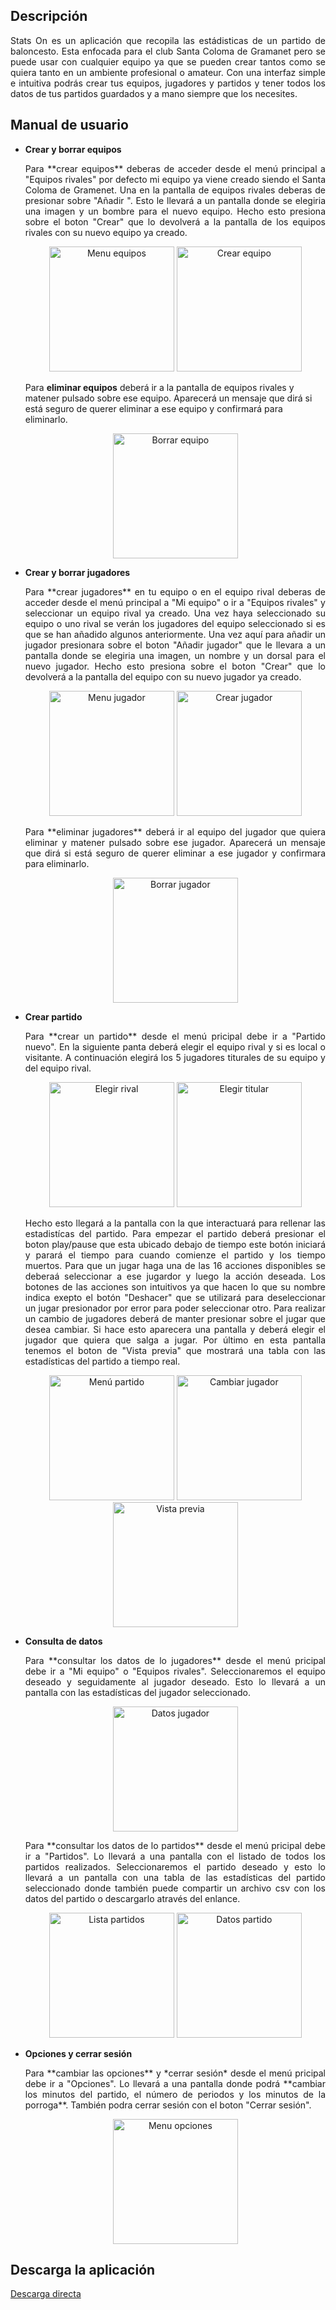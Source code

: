 ## Descripción

<p align="justify">
Stats On es un aplicación que recopila las estádisticas de un partido de baloncesto.
Esta enfocada para el club Santa Coloma de Gramanet pero se puede usar con cualquier equipo ya que se pueden crear
tantos como se quiera tanto en un ambiente profesional o amateur.
Con una interfaz simple e intuitiva podrás crear tus equipos, jugadores y partidos y tener todos los datos de tus partidos guardados
y a mano siempre que los necesites.
</p>

## Manual de usuario

- **Crear y borrar equipos**

    <p align="justify">
    Para **crear equipos** deberas de acceder desde el menú principal a "Equipos rivales" por defecto mi equipo ya viene creado siendo el Santa Coloma de Gramenet.
    Una en la pantalla de equipos rivales deberas de presionar sobre "Añadir ". Esto le llevará a un pantalla donde se elegiria una imagen y un bombre para el nuevo equipo.
    Hecho esto presiona sobre el boton "Crear" que lo devolverá a la pantalla de los equipos rivales con su nuevo equipo ya creado.
    </p>

    <div align="center">
        <img src="imagenes/menu_equipo.jpg" alt="Menu equipos" width="200" margin="10px auto"/>
        <img src="imagenes/crear_equipo.jpg" alt="Crear equipo" width="200" margin="10px auto"/>
    </div>

   Para **eliminar equipos** deberá ir a la pantalla de equipos rivales y matener pulsado sobre ese equipo. Aparecerá un mensaje que dirá si está seguro de querer eliminar a ese equipo
   y confirmará para eliminarlo.

    <div align="center">
        <img src="imagenes/borrar_equipo.jpg" alt="Borrar equipo" width="200"/>
    </div>

- **Crear y borrar jugadores**

    <p align="justify">
    Para **crear jugadores** en tu equipo o en el equipo rival deberas de acceder desde el menú principal a "Mi equipo" o ir a "Equipos rivales" y seleccionar un equipo rival ya creado.
    Una vez haya seleccionado su equipo o uno rival se verán los jugadores del equipo seleccionado si es que se han añadido algunos anteriormente. Una vez aquí para añadir un jugador presionara
    sobre el boton "Añadir jugador" que le llevara a un pantalla donde se elegiria una imagen, un nombre y un dorsal para el nuevo jugador. Hecho esto presiona sobre el boton "Crear" que lo devolverá
    a la pantalla del equipo con su nuevo jugador ya creado.
    </p>

    <div align="center">
        <img src="imagenes/menu_jugador.jpg" alt="Menu jugador" width="200" margin="10px auto"/>
        <img src="imagenes/crear_jugador.jpg" alt="Crear jugador" width="200" margin="10px auto"/>
    </div>

    <p align="justify">
   Para **eliminar jugadores** deberá ir al equipo del jugador que quiera eliminar y matener pulsado sobre ese jugador. Aparecerá un mensaje que dirá si está seguro de querer eliminar a ese jugador
   y confirmara para eliminarlo.
   </p>

    <div align="center">
        <img src="imagenes/borrar_jugador.jpg" alt="Borrar jugador" width="200" margin="10px auto"/>
    </div>

- **Crear partido**

    <p align="justify">
    Para **crear un partido** desde el menú pricipal debe ir a "Partido nuevo". En la siguiente panta deberá elegir el equipo rival y si es local o visitante.
    A continuación elegirá los 5 jugadores titurales de su equipo y del equipo rival.
    </p>

    <div align="center">
        <img src="imagenes/elegir_rival.jpg" alt="Elegir rival" width="200" margin="10px auto"/>
        <img src="imagenes/elegir_titular.jpg" alt="Elegir titular" width="200" margin="10px auto"/>
    </div>

    <p align="justify">
    Hecho esto llegará a la pantalla con la que interactuará para rellenar las estadistícas del partido. Para empezar el partido deberá presionar el boton play/pause que esta ubicado
    debajo de tiempo este botón iniciará y parará el tiempo para cuando comienze el partido y los tiempo muertos.
    Para que un jugar haga una de las 16 acciones disponibles se deberaá seleccionar a ese jugardor y luego la acción deseada. Los botones de las acciones son intuitivos ya que hacen lo que
    su nombre indica exepto el botón "Deshacer" que se utilizará para deseleccionar un jugar presionador por error para poder seleccionar otro. Para realizar un cambio de jugadores deberá
    de manter presionar sobre el jugar que desea cambiar. Si hace esto aparecera una pantalla y deberá elegir el jugador que quiera que salga a jugar. Por último en esta pantalla tenemos
    el boton de "Vista previa" que mostrará una tabla con las estadísticas del partido a tiempo real.
    </p>

    <div align="center">
        <img src="imagenes/menu_partido.jpg" alt="Menú partido" width="200" margin="10px auto"/>
        <img src="imagenes/cambiar_jugador.jpg" alt="Cambiar jugador" width="200" margin="10px auto"/>
        <img src="imagenes/vista_previa.jpg" alt="Vista previa" width="200" margin="10px auto"/>
    </div>

- **Consulta de datos**

    <p align="justify">
    Para **consultar los datos de lo jugadores** desde el menú pricipal debe ir a "Mi equipo" o "Equipos rivales". Seleccionaremos el equipo deseado y seguidamente al jugador deseado. Esto lo llevará
    a un pantalla con las estadísticas del jugador seleccionado.
    </p>

     <div align="center">
        <img src="imagenes/datos_jugador.jpg" alt="Datos jugador" width="200" margin="10px auto"/>
     </div>

    <p align="justify">
    Para **consultar los datos de lo partidos** desde el menú pricipal debe ir a "Partidos". Lo llevará a una pantalla con el listado de todos los partidos realizados.
    Seleccionaremos el partido deseado y esto lo llevará a un pantalla con una tabla de las estadísticas del partido seleccionado donde también puede compartir un archivo csv
    con los datos del partido o descargarlo através del enlance.
    </p>

    <div align="center">
        <img src="imagenes/lista_partido.jpg" alt="Lista partidos" width="200" margin="10px auto"/>
        <img src="imagenes/datos_partido.jpg" alt="Datos partido" width="200" margin="10px auto"/>
    </div>

- **Opciones y cerrar sesión**

    <p align="justify">
    Para **cambiar las opciones** y *cerrar sesión* desde el menú pricipal debe ir a "Opciones". Lo llevará a una pantalla donde podrá **cambiar los minutos del partido, el número de periodos y los minutos
    de la porroga**. También podra cerrar sesión con el boton "Cerrar sesión".
    </p>

    <div align="center">
        <img src="imagenes/menu_opciones.jpg" alt="Menu opciones" width="200" margin="10px auto"/>
    </div>

## Descarga la aplicación
[Descarga directa](statson.apk)
